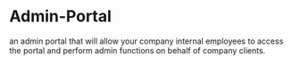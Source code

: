 # Admin-Portal
an admin portal that will allow your company internal employees to access the portal and perform admin functions on behalf of company clients.
